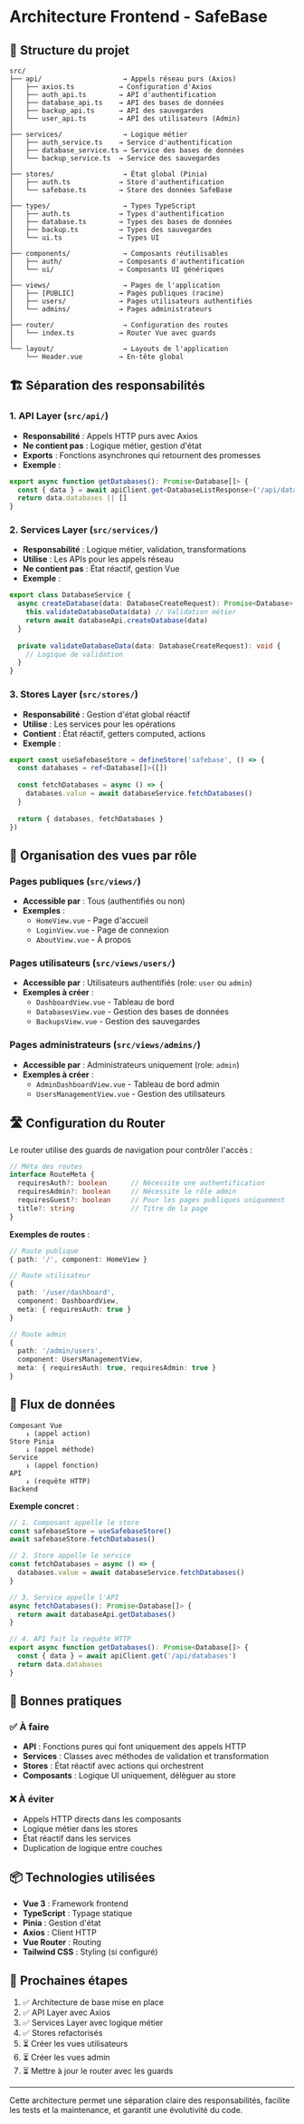 # Architecture Frontend - SafeBase

## 📁 Structure du projet

```
src/
├── api/                    → Appels réseau purs (Axios)
│   ├── axios.ts           → Configuration d'Axios
│   ├── auth_api.ts        → API d'authentification
│   ├── database_api.ts    → API des bases de données
│   ├── backup_api.ts      → API des sauvegardes
│   └── user_api.ts        → API des utilisateurs (Admin)
│
├── services/               → Logique métier
│   ├── auth_service.ts    → Service d'authentification
│   ├── database_service.ts → Service des bases de données
│   └── backup_service.ts  → Service des sauvegardes
│
├── stores/                 → État global (Pinia)
│   ├── auth.ts            → Store d'authentification
│   └── safebase.ts        → Store des données SafeBase
│
├── types/                  → Types TypeScript
│   ├── auth.ts            → Types d'authentification
│   ├── database.ts        → Types des bases de données
│   ├── backup.ts          → Types des sauvegardes
│   └── ui.ts              → Types UI
│
├── components/             → Composants réutilisables
│   ├── auth/              → Composants d'authentification
│   └── ui/                → Composants UI génériques
│
├── views/                  → Pages de l'application
│   ├── [PUBLIC]           → Pages publiques (racine)
│   ├── users/             → Pages utilisateurs authentifiés
│   └── admins/            → Pages administrateurs
│
├── router/                 → Configuration des routes
│   └── index.ts           → Router Vue avec guards
│
└── layout/                 → Layouts de l'application
    └── Header.vue         → En-tête global
```

## 🏗️ Séparation des responsabilités

### 1. **API Layer** (`src/api/`)
- **Responsabilité** : Appels HTTP purs avec Axios
- **Ne contient pas** : Logique métier, gestion d'état
- **Exports** : Fonctions asynchrones qui retournent des promesses
- **Exemple** :
```typescript
export async function getDatabases(): Promise<Database[]> {
  const { data } = await apiClient.get<DatabaseListResponse>('/api/databases')
  return data.databases || []
}
```

### 2. **Services Layer** (`src/services/`)
- **Responsabilité** : Logique métier, validation, transformations
- **Utilise** : Les APIs pour les appels réseau
- **Ne contient pas** : État réactif, gestion Vue
- **Exemple** :
```typescript
export class DatabaseService {
  async createDatabase(data: DatabaseCreateRequest): Promise<Database> {
    this.validateDatabaseData(data) // Validation métier
    return await databaseApi.createDatabase(data)
  }
  
  private validateDatabaseData(data: DatabaseCreateRequest): void {
    // Logique de validation
  }
}
```

### 3. **Stores Layer** (`src/stores/`)
- **Responsabilité** : Gestion d'état global réactif
- **Utilise** : Les services pour les opérations
- **Contient** : État réactif, getters computed, actions
- **Exemple** :
```typescript
export const useSafebaseStore = defineStore('safebase', () => {
  const databases = ref<Database[]>([])
  
  const fetchDatabases = async () => {
    databases.value = await databaseService.fetchDatabases()
  }
  
  return { databases, fetchDatabases }
})
```

## 🔐 Organisation des vues par rôle

### Pages publiques (`src/views/`)
- **Accessible par** : Tous (authentifiés ou non)
- **Exemples** :
  - `HomeView.vue` - Page d'accueil
  - `LoginView.vue` - Page de connexion
  - `AboutView.vue` - À propos

### Pages utilisateurs (`src/views/users/`)
- **Accessible par** : Utilisateurs authentifiés (role: `user` ou `admin`)
- **Exemples à créer** :
  - `DashboardView.vue` - Tableau de bord
  - `DatabasesView.vue` - Gestion des bases de données
  - `BackupsView.vue` - Gestion des sauvegardes

### Pages administrateurs (`src/views/admins/`)
- **Accessible par** : Administrateurs uniquement (role: `admin`)
- **Exemples à créer** :
  - `AdminDashboardView.vue` - Tableau de bord admin
  - `UsersManagementView.vue` - Gestion des utilisateurs

## 🛣️ Configuration du Router

Le router utilise des guards de navigation pour contrôler l'accès :

```typescript
// Méta des routes
interface RouteMeta {
  requiresAuth?: boolean      // Nécessite une authentification
  requiresAdmin?: boolean     // Nécessite le rôle admin
  requiresGuest?: boolean     // Pour les pages publiques uniquement
  title?: string              // Titre de la page
}
```

**Exemples de routes** :
```typescript
// Route publique
{ path: '/', component: HomeView }

// Route utilisateur
{ 
  path: '/user/dashboard', 
  component: DashboardView,
  meta: { requiresAuth: true }
}

// Route admin
{
  path: '/admin/users',
  component: UsersManagementView,
  meta: { requiresAuth: true, requiresAdmin: true }
}
```

## 🔄 Flux de données

```
Composant Vue
    ↓ (appel action)
Store Pinia
    ↓ (appel méthode)
Service
    ↓ (appel fonction)
API
    ↓ (requête HTTP)
Backend
```

**Exemple concret** :
```typescript
// 1. Composant appelle le store
const safebaseStore = useSafebaseStore()
await safebaseStore.fetchDatabases()

// 2. Store appelle le service
const fetchDatabases = async () => {
  databases.value = await databaseService.fetchDatabases()
}

// 3. Service appelle l'API
async fetchDatabases(): Promise<Database[]> {
  return await databaseApi.getDatabases()
}

// 4. API fait la requête HTTP
export async function getDatabases(): Promise<Database[]> {
  const { data } = await apiClient.get('/api/databases')
  return data.databases
}
```

## 🎨 Bonnes pratiques

### ✅ À faire
- **API** : Fonctions pures qui font uniquement des appels HTTP
- **Services** : Classes avec méthodes de validation et transformation
- **Stores** : État réactif avec actions qui orchestrent
- **Composants** : Logique UI uniquement, délèguer au store

### ❌ À éviter
- Appels HTTP directs dans les composants
- Logique métier dans les stores
- État réactif dans les services
- Duplication de logique entre couches

## 📦 Technologies utilisées

- **Vue 3** : Framework frontend
- **TypeScript** : Typage statique
- **Pinia** : Gestion d'état
- **Axios** : Client HTTP
- **Vue Router** : Routing
- **Tailwind CSS** : Styling (si configuré)

## 🚀 Prochaines étapes

1. ✅ Architecture de base mise en place
2. ✅ API Layer avec Axios
3. ✅ Services Layer avec logique métier
4. ✅ Stores refactorisés
5. ⏳ Créer les vues utilisateurs
6. ⏳ Créer les vues admin
7. ⏳ Mettre à jour le router avec les guards

---

Cette architecture permet une séparation claire des responsabilités, facilite les tests et la maintenance, et garantit une évolutivité du code.
